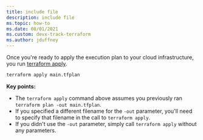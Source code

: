 ```yaml
---
title: include file
description: include file
ms.topic: how-to
ms.date: 08/01/2021
ms.custom: devx-track-terraform
ms.author: jduffney
---
```


Once you're ready to apply the execution plan to your cloud infrastructure, you run [terraform apply](https://www.terraform.io/docs/commands/apply.html).

```cmd
terraform apply main.tfplan
```

**Key points:**

- The `terraform apply` command above assumes you previously ran `terraform plan -out main.tfplan`.
- If you specified a different filename for the `-out` parameter, you'll need to specify that filename in the call to `terraform apply`.
- If you didn't use the `-out` parameter, simply call `terraform apply` without any parameters.